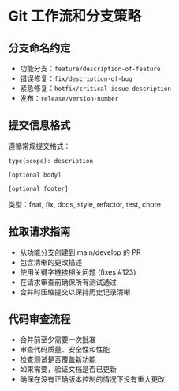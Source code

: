 # Git 工作流和分支策略

## 分支命名约定
- 功能分支：`feature/description-of-feature`
- 错误修复：`fix/description-of-bug`
- 紧急修复：`hotfix/critical-issue-description`
- 发布：`release/version-number`

## 提交信息格式
遵循常规提交格式：
```
type(scope): description

[optional body]

[optional footer]
```

类型：feat, fix, docs, style, refactor, test, chore

## 拉取请求指南
- 从功能分支创建到 main/develop 的 PR
- 包含清晰的更改描述
- 使用关键字链接相关问题 (fixes #123)
- 在请求审查前确保所有测试通过
- 合并时压缩提交以保持历史记录清晰

## 代码审查流程
- 合并前至少需要一次批准
- 审查代码质量、安全性和性能
- 检查测试是否覆盖新功能
- 如果需要，验证文档是否已更新
- 确保在没有正确版本控制的情况下没有重大更改